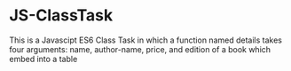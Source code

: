 # JS-ClassTask
This is a Javascipt ES6 Class Task in which a function named details takes four arguments: name, author-name, price, and edition of a book which embed into a table  
